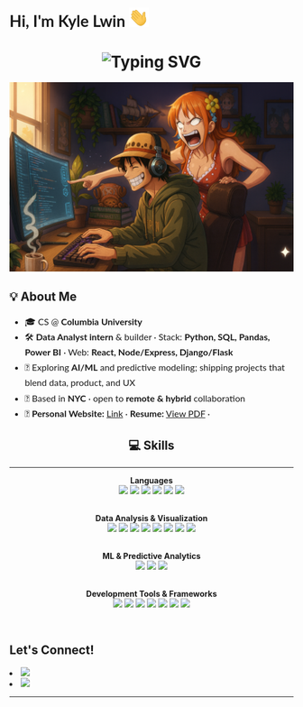 <h1 style="font-family: 'Lato', Helvetica, Arial, sans-serif;">
  Hi, I'm Kyle Lwin <img src="https://raw.githubusercontent.com/ABSphreak/ABSphreak/master/gifs/Hi.gif" width="35">
</h1>

<h1 align="center">
    <img src="https://readme-typing-svg.herokuapp.com?font=Lato&size=27&duration=2000&pause=700&center=true&vCenter=true&width=435&lines=Let's+Solve+Problems+Together!;Data+Enthusiast;Analyst;Developer;Active+Learner" alt="Typing SVG" />
</h1>

<img src="https://github.com/kyawkhaungml/kyawkhaungml/blob/main/luffycoding.png" alt="Banner of Luffy coding with Nami">


<h2>💡 About Me</h2>

<ul style="font-family: Lato, sans-serif; font-size: 16px; line-height: 1.7;">
  <li>🎓 CS @ <strong>Columbia University</strong></li>
  <li>🛠️ <strong>Data Analyst intern</strong> & builder · Stack: <strong>Python, SQL, Pandas, Power BI</strong> · Web: <strong>React, Node/Express, Django/Flask</strong></li>
  <li>🤖 Exploring <strong>AI/ML</strong> and predictive modeling; shipping projects that blend data, product, and UX</li>
  <li>📍 Based in <strong>NYC</strong> · open to <strong>remote & hybrid</strong> collaboration</li>
  <li>🔗 <strong>Personal Website:</strong> 
    <a href="https://kyawkhaungml.github.io/portfolio/" target="_blank">Link</a> · 
    <strong>Resume:</strong> 
    <a href="https://drive.google.com/file/d/1-jUpeq3N5zjh5yu3FE1ST1w0ImhC5bKj/view?usp=sharing" target="_blank">View PDF</a> · 
  </li>
</ul>

<h2 align="center">💻 Skills</h2>
<hr>

<div align="center">

<!-- Languages -->
<b>Languages</b><br>
<img src="https://img.shields.io/badge/Python-3776AB?logo=python&logoColor=white&labelColor=2b2b2b">
<img src="https://img.shields.io/badge/SQL-025E8C?logo=postgresql&logoColor=white&labelColor=2b2b2b">
<img src="https://img.shields.io/badge/C++-00599C?logo=cplusplus&logoColor=white&labelColor=2b2b2b">
<img src="https://img.shields.io/badge/Java-007396?logo=openjdk&logoColor=white&labelColor=2b2b2b">
<img src="https://img.shields.io/badge/JavaScript-F7DF1E?logo=javascript&logoColor=222&labelColor=2b2b2b">
<img src="https://img.shields.io/badge/PHP-777BB4?logo=php&logoColor=white&labelColor=2b2b2b">
<br><br>

<!-- Data Analysis & Visualization -->
<b>Data Analysis & Visualization</b><br>
<img src="https://img.shields.io/badge/Pandas-150458?logo=pandas&logoColor=white&labelColor=2b2b2b">
<img src="https://img.shields.io/badge/NumPy-013243?logo=numpy&logoColor=white&labelColor=2b2b2b">
<img src="https://img.shields.io/badge/Matplotlib-11557C?logo=plotly&logoColor=white&labelColor=2b2b2b">
<img src="https://img.shields.io/badge/Plotly-3F4F75?logo=plotly&logoColor=white&labelColor=2b2b2b">
<img src="https://img.shields.io/badge/scikit--learn-F7931E?logo=scikitlearn&logoColor=white&labelColor=2b2b2b">
<img src="https://img.shields.io/badge/Power%20BI-F2C811?logo=powerbi&logoColor=000&labelColor=2b2b2b">
<img src="https://img.shields.io/badge/Excel-217346?logo=microsoft-excel&logoColor=white&labelColor=2b2b2b">
<img src="https://img.shields.io/badge/Google%20Sheets-34A853?logo=googlesheets&logoColor=white&labelColor=2b2b2b">
<br><br>

<!-- ML & Predictive Analytics -->
<b>ML & Predictive Analytics</b><br>
<img src="https://img.shields.io/badge/Prophet-0B5FFF?logo=python&logoColor=white&labelColor=2b2b2b">
<img src="https://img.shields.io/badge/yfinance-4B8BBE?logo=python&logoColor=white&labelColor=2b2b2b">
<img src="https://img.shields.io/badge/Time%20Series-7B61FF?logo=apache-spark&logoColor=white&labelColor=2b2b2b">
<br><br>

<!-- Development Tools & Frameworks -->
<b>Development Tools & Frameworks</b><br>
<img src="https://img.shields.io/badge/Git-F05032?logo=git&logoColor=white&labelColor=2b2b2b">
<img src="https://img.shields.io/badge/GitHub-181717?logo=github&logoColor=white&labelColor=2b2b2b">
<img src="https://img.shields.io/badge/VS%20Code-007ACC?logo=visualstudiocode&logoColor=white&labelColor=2b2b2b">
<img src="https://img.shields.io/badge/Streamlit-FF4B4B?logo=streamlit&logoColor=white&labelColor=2b2b2b">
<img src="https://img.shields.io/badge/Django-092E20?logo=django&logoColor=white&labelColor=2b2b2b">
<img src="https://img.shields.io/badge/React-61DAFB?logo=react&logoColor=222&labelColor=2b2b2b">
<img src="https://img.shields.io/badge/Node.js-339933?logo=nodedotjs&logoColor=white&labelColor=2b2b2b">
</div>
<br>

<div>
  <h2>Let's Connect!</h2>
  <li>
  <a href="kl3631@columbia.edu">
    <img src="https://img.shields.io/badge/EMAIL-kl3631%40columbia.edu-blue" />
  </a>
  </li>
  <li>
  <a href="https://www.linkedin.com/in/kyaw-khaung-myo-lwin/" target="_blank">
    <img src="https://img.shields.io/badge/LinkedIn-Kyaw%20Khaung%20Myo%20Lwin-blue" target="_blank" />
  </a>
  </li>
</div>

<hr>
